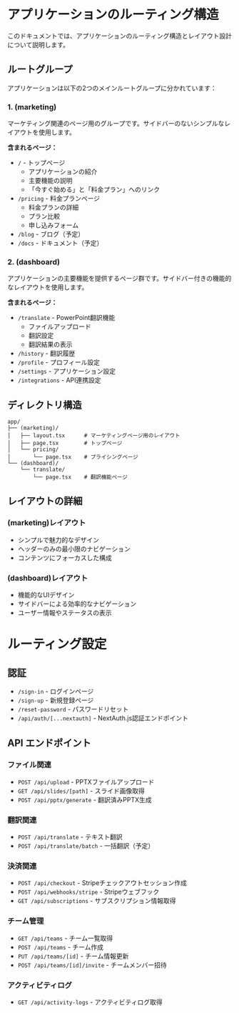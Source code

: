 # アプリケーションのルーティング構造

このドキュメントでは、アプリケーションのルーティング構造とレイアウト設計について説明します。

## ルートグループ

アプリケーションは以下の2つのメインルートグループに分かれています：

### 1. (marketing)
マーケティング関連のページ用のグループです。サイドバーのないシンプルなレイアウトを使用します。

**含まれるページ：**
- `/` - トップページ
  - アプリケーションの紹介
  - 主要機能の説明
  - 「今すぐ始める」と「料金プラン」へのリンク
- `/pricing` - 料金プランページ
  - 料金プランの詳細
  - プラン比較
  - 申し込みフォーム
- `/blog` - ブログ（予定）
- `/docs` - ドキュメント（予定）

### 2. (dashboard)
アプリケーションの主要機能を提供するページ群です。サイドバー付きの機能的なレイアウトを使用します。

**含まれるページ：**
- `/translate` - PowerPoint翻訳機能
  - ファイルアップロード
  - 翻訳設定
  - 翻訳結果の表示
- `/history` - 翻訳履歴
- `/profile` - プロフィール設定
- `/settings` - アプリケーション設定
- `/integrations` - API連携設定

## ディレクトリ構造

```
app/
├── (marketing)/
│   ├── layout.tsx      # マーケティングページ用のレイアウト
│   ├── page.tsx        # トップページ
│   └── pricing/
│       └── page.tsx    # プライシングページ
└── (dashboard)/
    └── translate/
        └── page.tsx    # 翻訳機能ページ
```

## レイアウトの詳細

### (marketing)レイアウト
- シンプルで魅力的なデザイン
- ヘッダーのみの最小限のナビゲーション
- コンテンツにフォーカスした構成

### (dashboard)レイアウト
- 機能的なUIデザイン
- サイドバーによる効率的なナビゲーション
- ユーザー情報やステータスの表示

# ルーティング設定

## 認証
- `/sign-in` - ログインページ
- `/sign-up` - 新規登録ページ
- `/reset-password` - パスワードリセット
- `/api/auth/[...nextauth]` - NextAuth.js認証エンドポイント

## API エンドポイント
### ファイル関連
- `POST /api/upload` - PPTXファイルアップロード
- `GET /api/slides/[path]` - スライド画像取得
- `POST /api/pptx/generate` - 翻訳済みPPTX生成

### 翻訳関連
- `POST /api/translate` - テキスト翻訳
- `POST /api/translate/batch` - 一括翻訳（予定）

### 決済関連
- `POST /api/checkout` - Stripeチェックアウトセッション作成
- `POST /api/webhooks/stripe` - Stripeウェブフック
- `GET /api/subscriptions` - サブスクリプション情報取得

### チーム管理
- `GET /api/teams` - チーム一覧取得
- `POST /api/teams` - チーム作成
- `PUT /api/teams/[id]` - チーム情報更新
- `POST /api/teams/[id]/invite` - チームメンバー招待

### アクティビティログ
- `GET /api/activity-logs` - アクティビティログ取得
